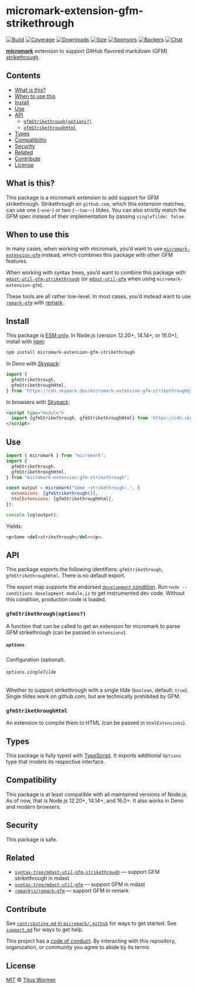 # micromark-extension-gfm-strikethrough

[![Build][build-badge]][build] [![Coverage][coverage-badge]][coverage]
[![Downloads][downloads-badge]][downloads] [![Size][size-badge]][size]
[![Sponsors][sponsors-badge]][collective]
[![Backers][backers-badge]][collective] [![Chat][chat-badge]][chat]

**[micromark][micromark]** extension to support GitHub flavored markdown (GFM)
[strikethrough][strikethrough].

## Contents

- [What is this?](#what-is-this)
- [When to use this](#when-to-use-this)
- [Install](#install)
- [Use](#use)
- [API](#api)
  - [`gfmStrikethrough(options?)`](#gfmstrikethroughoptions)
  - [`gfmStrikethroughHtml`](#gfmstrikethroughhtml)
- [Types](#types)
- [Compatibility](#compatibility)
- [Security](#security)
- [Related](#related)
- [Contribute](#contribute)
- [License](#license)

## What is this?

This package is a micromark extension to add support for GFM strikethrough.
Strikethrough on `github.com`, which this extension matches, can use one
(`~one~`) or two (`~~two~~`) tildes. You can also strictly match the GFM spec
instead of their implementation by passing `singleTilde: false`.

## When to use this

In many cases, when working with micromark, you’d want to use
[`micromark-extension-gfm`][micromark-extension-gfm] instead, which combines
this package with other GFM features.

When working with syntax trees, you’d want to combine this package with
[`mdast-util-gfm-strikethrough`][mdast-util-gfm-strikethrough] (or
[`mdast-util-gfm`][mdast-util-gfm] when using `micromark-extension-gfm`).

These tools are all rather low-level. In most cases, you’d instead want to use
[`remark-gfm`][remark-gfm] with [remark][remark].

## Install

This package is [ESM only][esm]. In Node.js (version 12.20+, 14.14+, or 16.0+),
install with [npm][npm]:

```sh
npm install micromark-extension-gfm-strikethrough
```

In Deno with [Skypack][Skypack]:

```js
import {
  gfmStrikethrough,
  gfmStrikethroughHtml,
} from "https://cdn.skypack.dev/micromark-extension-gfm-strikethrough@1?dts";
```

In browsers with [Skypack][Skypack]:

```html
<script type="module">
  import {gfmStrikethrough, gfmStrikethroughHtml} from 'https://cdn.skypack.dev/micromark-extension-gfm-strikethrough@1?min'
</script>
```

## Use

```js
import { micromark } from "micromark";
import {
  gfmStrikethrough,
  gfmStrikethroughHtml,
} from "micromark-extension-gfm-strikethrough";

const output = micromark("Some ~strikethrough~.", {
  extensions: [gfmStrikethrough()],
  htmlExtensions: [gfmStrikethroughHtml],
});

console.log(output);
```

Yields:

```html
<p>Some <del>strikethrough</del></p>.
```

## API

This package exports the following identifiers: `gfmStrikethrough`,
`gfmStrikethroughHtml`. There is no default export.

The export map supports the endorsed
[`development` condition](https://nodejs.org/api/packages.html#packages_resolving_user_conditions).
Run `node --conditions development module.js` to get instrumented dev code.
Without this condition, production code is loaded.

### `gfmStrikethrough(options?)`

A function that can be called to get an extension for micromark to parse GFM
strikethrough (can be passed in `extensions`).

##### `options`

Configuration (optional).

###### `options.singleTilde`

Whether to support strikethrough with a single tilde (`boolean`, default:
`true`). Single tildes work on github.com, but are technically prohibited by
GFM.

### `gfmStrikethroughHtml`

An extension to compile them to HTML (can be passed in `htmlExtensions`).

## Types

This package is fully typed with [TypeScript][TypeScript]. It exports additional
`Options` type that models its respective interface.

## Compatibility

This package is at least compatible with all maintained versions of Node.js. As
of now, that is Node.js 12.20+, 14.14+, and 16.0+. It also works in Deno and
modern browsers.

## Security

This package is safe.

## Related

- [`syntax-tree/mdast-util-gfm-strikethrough`][mdast-util-gfm-strikethrough] —
  support GFM strikethrough in mdast
- [`syntax-tree/mdast-util-gfm`][mdast-util-gfm] — support GFM in mdast
- [`remarkjs/remark-gfm`][remark-gfm] — support GFM in remark

## Contribute

See [`contributing.md` in `micromark/.github`][contributing] for ways to get
started. See [`support.md`][support] for ways to get help.

This project has a [code of conduct][coc]. By interacting with this repository,
organization, or community you agree to abide by its terms.

## License

[MIT][license] © [Titus Wormer][author]

<!-- Definitions -->

[build-badge]: https://github.com/micromark/micromark-extension-gfm-strikethrough/workflows/main/badge.svg
[build]: https://github.com/micromark/micromark-extension-gfm-strikethrough/actions
[coverage-badge]: https://img.shields.io/codecov/c/github/micromark/micromark-extension-gfm-strikethrough.svg
[coverage]: https://codecov.io/github/micromark/micromark-extension-gfm-strikethrough
[downloads-badge]: https://img.shields.io/npm/dm/micromark-extension-gfm-strikethrough.svg
[downloads]: https://www.npmjs.com/package/micromark-extension-gfm-strikethrough
[size-badge]: https://img.shields.io/bundlephobia/minzip/micromark-extension-gfm-strikethrough.svg
[size]: https://bundlephobia.com/result?p=micromark-extension-gfm-strikethrough
[sponsors-badge]: https://opencollective.com/unified/sponsors/badge.svg
[backers-badge]: https://opencollective.com/unified/backers/badge.svg
[collective]: https://opencollective.com/unified
[chat-badge]: https://img.shields.io/badge/chat-discussions-success.svg
[chat]: https://github.com/micromark/micromark/discussions
[npm]: https://docs.npmjs.com/cli/install
[skypack]: https://www.skypack.dev
[license]: license
[author]: https://wooorm.com
[contributing]: https://github.com/micromark/.github/blob/main/contributing.md
[support]: https://github.com/micromark/.github/blob/main/support.md
[coc]: https://github.com/micromark/.github/blob/main/code-of-conduct.md
[esm]: https://gist.github.com/sindresorhus/a39789f98801d908bbc7ff3ecc99d99c
[typescript]: https://www.typescriptlang.org
[micromark]: https://github.com/micromark/micromark
[remark]: https://github.com/remarkjs/remark
[micromark-extension-gfm]: https://github.com/micromark/micromark-extension-gfm
[mdast-util-gfm-strikethrough]: https://github.com/syntax-tree/mdast-util-gfm-strikethrough
[mdast-util-gfm]: https://github.com/syntax-tree/mdast-util-gfm
[remark-gfm]: https://github.com/remarkjs/remark-gfm
[strikethrough]: https://github.github.com/gfm/#strikethrough-extension-

